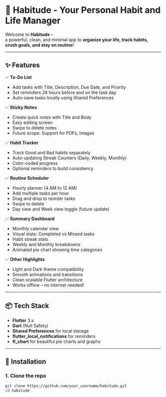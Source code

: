 # 📱 Habitude - Your Personal Habit and Life Manager

Welcome to **Habitude** –  
a powerful, clean, and minimal app to **organize your life, track habits, crush goals, and stay on routine**!

---

## ✨ Features

✅ **To-Do List**  
- Add tasks with Title, Description, Due Date, and Priority
- Set reminders 24 hours before and on the task day
- Auto-save tasks locally using Shared Preferences

✅ **Sticky Notes**  
- Create quick notes with Title and Body
- Easy editing screen
- Swipe to delete notes
- Future scope: Support for PDFs, Images

✅ **Habit Tracker**  
- Track Good and Bad habits separately
- Auto-updating Streak Counters (Daily, Weekly, Monthly)
- Color-coded progress
- Optional reminders to build consistency

✅ **Routine Scheduler**  
- Hourly planner (4 AM to 12 AM)
- Add multiple tasks per hour
- Drag and drop to reorder tasks
- Swipe to delete
- Day view and Week view toggle (future update)

✅ **Summary Dashboard**  
- Monthly calendar view
- Visual stats: Completed vs Missed tasks
- Habit streak stats
- Weekly and Monthly breakdowns
- Animated pie chart showing time categories

✅ **Other Highlights**
- Light and Dark theme compatibility
- Smooth animations and transitions
- Clean scalable Flutter architecture
- Works offline – no internet needed!

---

## 📦 Tech Stack

- **Flutter** 3.x
- **Dart** (Null Safety)
- **Shared Preferences** for local storage
- **flutter_local_notifications** for reminders
- **fl_chart** for beautiful pie charts and graphs

---

## 🚀 Installation

### 1. Clone the repo

```bash
git clone https://github.com/your_username/habitude.git
cd habitude
